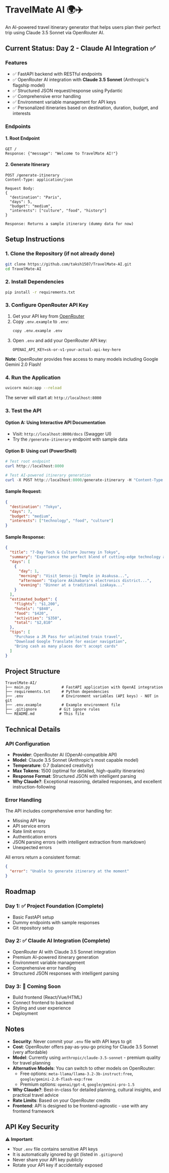 # TravelMate AI 🌍✈️

An AI-powered travel itinerary generator that helps users plan their perfect trip using Claude 3.5 Sonnet via OpenRouter AI.

## Current Status: Day 2 - Claude AI Integration ✅

### Features
- ✅ FastAPI backend with RESTful endpoints
- ✅ OpenRouter AI integration with **Claude 3.5 Sonnet** (Anthropic's flagship model)
- ✅ Structured JSON request/response using Pydantic
- ✅ Comprehensive error handling
- ✅ Environment variable management for API keys
- ✅ Personalized itineraries based on destination, duration, budget, and interests

### Endpoints

#### 1. Root Endpoint
```
GET /
Response: {"message": "Welcome to TravelMate AI!"}
```

#### 2. Generate Itinerary
```
POST /generate-itinerary
Content-Type: application/json

Request Body:
{
  "destination": "Paris",
  "days": 5,
  "budget": "medium",
  "interests": ["culture", "food", "history"]
}

Response: Returns a sample itinerary (dummy data for now)
```

## Setup Instructions

### 1. Clone the Repository (if not already done)
```bash
git clone https://github.com/taksh1507/TravelMate-AI.git
cd TravelMate-AI
```

### 2. Install Dependencies
```bash
pip install -r requirements.txt
```

### 3. Configure OpenRouter API Key
1. Get your API key from [OpenRouter](https://openrouter.ai/keys)
2. Copy `.env.example` to `.env`:
   ```bash
   copy .env.example .env
   ```
3. Open `.env` and add your OpenRouter API key:
   ```
   OPENAI_API_KEY=sk-or-v1-your-actual-api-key-here
   ```

**Note**: OpenRouter provides free access to many models including Google Gemini 2.0 Flash!

### 4. Run the Application
```bash
uvicorn main:app --reload
```

The server will start at: `http://localhost:8000`

### 3. Test the API

#### Option A: Using Interactive API Documentation
- Visit: `http://localhost:8000/docs` (Swagger UI)
- Try the `/generate-itinerary` endpoint with sample data

#### Option B: Using curl (PowerShell)
```powershell
# Test root endpoint
curl http://localhost:8000

# Test AI-powered itinerary generation
curl -X POST http://localhost:8000/generate-itinerary -H "Content-Type: application/json" -d '{\"destination\":\"Paris\",\"days\":5,\"budget\":\"medium\",\"interests\":[\"culture\",\"food\",\"history\"]}'
```

#### Sample Request:
```json
{
  "destination": "Tokyo",
  "days": 7,
  "budget": "medium",
  "interests": ["technology", "food", "culture"]
}
```

#### Sample Response:
```json
{
  "title": "7-Day Tech & Culture Journey in Tokyo",
  "summary": "Experience the perfect blend of cutting-edge technology and traditional culture...",
  "days": [
    {
      "day": 1,
      "morning": "Visit Senso-ji Temple in Asakusa...",
      "afternoon": "Explore Akihabara's electronics district...",
      "evening": "Dinner at a traditional izakaya..."
    }
  ],
  "estimated_budget": {
    "flights": "$1,200",
    "hotels": "$840",
    "food": "$420",
    "activities": "$350",
    "total": "$2,810"
  },
  "tips": [
    "Purchase a JR Pass for unlimited train travel",
    "Download Google Translate for easier navigation",
    "Bring cash as many places don't accept cards"
  ]
}
```

## Project Structure
```
TravelMate-AI/
├── main.py              # FastAPI application with OpenAI integration
├── requirements.txt     # Python dependencies
├── .env                 # Environment variables (API keys) - NOT in git
├── .env.example         # Example environment file
├── .gitignore          # Git ignore rules
└── README.md           # This file
```

## Technical Details

### API Configuration
- **Provider**: OpenRouter AI (OpenAI-compatible API)
- **Model**: Claude 3.5 Sonnet (Anthropic's most capable model)
- **Temperature**: 0.7 (balanced creativity)
- **Max Tokens**: 1500 (optimal for detailed, high-quality itineraries)
- **Response Format**: Structured JSON with intelligent parsing
- **Why Claude?**: Exceptional reasoning, detailed responses, and excellent instruction-following

### Error Handling
The API includes comprehensive error handling for:
- Missing API key
- API service errors
- Rate limit errors
- Authentication errors
- JSON parsing errors (with intelligent extraction from markdown)
- Unexpected errors

All errors return a consistent format:
```json
{
  "error": "Unable to generate itinerary at the moment"
}
```

## Roadmap

### Day 1: ✅ Project Foundation (Complete)
- Basic FastAPI setup
- Dummy endpoints with sample responses
- Git repository setup

### Day 2: ✅ Claude AI Integration (Complete)
- OpenRouter AI with Claude 3.5 Sonnet integration
- Premium AI-powered itinerary generation
- Environment variable management
- Comprehensive error handling
- Structured JSON responses with intelligent parsing

### Day 3: 🔄 Coming Soon
- Build frontend (React/Vue/HTML)
- Connect frontend to backend
- Styling and user experience
- Deployment

## Notes
- **Security**: Never commit your `.env` file with API keys to git
- **Cost**: OpenRouter offers pay-as-you-go pricing for Claude 3.5 Sonnet (very affordable)
- **Model**: Currently using `anthropic/claude-3.5-sonnet` - premium quality for travel planning
- **Alternative Models**: You can switch to other models on OpenRouter:
  - Free options: `meta-llama/llama-3.2-3b-instruct:free`, `google/gemini-2.0-flash-exp:free`
  - Premium options: `openai/gpt-4`, `google/gemini-pro-1.5`
- **Why Claude?**: Best-in-class for detailed planning, cultural insights, and practical travel advice
- **Rate Limits**: Based on your OpenRouter credits
- **Frontend**: API is designed to be frontend-agnostic - use with any frontend framework

## API Key Security
⚠️ **Important**: 
- Your `.env` file contains sensitive API keys
- It is automatically ignored by git (listed in `.gitignore`)
- Never share your API key publicly
- Rotate your API key if accidentally exposed
